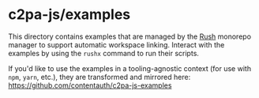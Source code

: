 # c2pa-js/examples

This directory contains examples that are managed by the [Rush](https://rushjs.io/) monorepo manager to support automatic workspace linking. Interact with the examples by using the `rushx` command to run their scripts. 

If you'd like to use the examples in a tooling-agnostic context (for use with `npm`, `yarn`, etc.), they are transformed and mirrored here: https://github.com/contentauth/c2pa-js-examples
